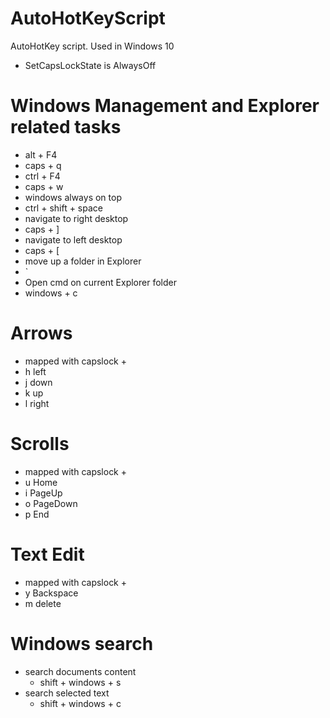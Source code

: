 # AutoHotKeyScript
AutoHotKey script. Used in Windows 10


- SetCapsLockState is AlwaysOff

# Windows Management and Explorer related tasks
 - alt + F4
  - caps + q
 - ctrl + F4
  - caps + w
 - windows always on top
  - ctrl + shift + space
 - navigate to right desktop
  - caps + ]
 - navigate to left desktop
  - caps + [
 - move up a folder in Explorer
  - `
 - Open cmd on current Explorer folder
  - windows + c
  
# Arrows
 - mapped with capslock +
  - h left
  - j down
  - k up
  - l right
  
# Scrolls
 - mapped with capslock +
  - u Home
  - i PageUp
  - o PageDown
  - p End

# Text Edit
 - mapped with capslock +
  - y Backspace
  - m delete
  

# Windows search
  - search documents content
    - shift + windows + s
  - search selected text
    - shift + windows + c
